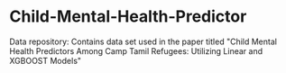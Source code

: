 # Child-Mental-Health-Predictor
Data repository: Contains data set used in the paper titled "Child Mental Health Predictors Among Camp Tamil Refugees: Utilizing Linear and XGBOOST Models"
